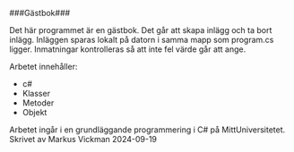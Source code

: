 ###Gästbok###

Det här programmet är en gästbok. Det går att skapa inlägg och ta bort inlägg. Inläggen sparas lokalt på datorn i samma mapp som program.cs ligger. Inmatningar kontrolleras så att inte fel värde går att ange.

Arbetet innehåller:
* c#
* Klasser
* Metoder
* Objekt

Arbetet ingår i en grundläggande programmering i C# på MittUniversitetet.
Skrivet av Markus Vickman 2024-09-19
